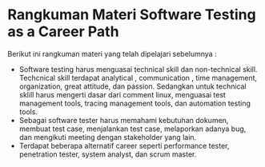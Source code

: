 # Rangkuman Materi Software Testing as a Career Path

Berikut ini rangkuman materi yang telah dipelajari sebelumnya :
* Software testing harus menguasai technical skill dan non-technical skill. Techcnical skill terdapat analytical , communication , time management, organization, great attitude, dan passion. Sedangkan untuk technical sklill harus mengerti dasar dari comment linux, menguasai test management tools, tracing management tools, dan automation testing tools.
* Sebagai software tester harus memahami kebutuhan dokumen, membuat test case, menjalankan test case, melaporkan adanya bug, dan mengikuti meeting dengan stakeholder yang lain.
* Terdapat beberapa alternatif career seperti performance tester, penetration tester, system analyst, dan scrum master.